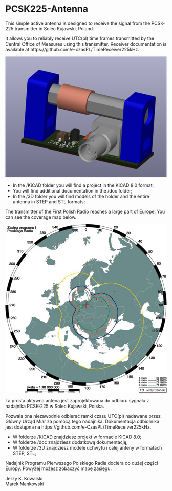 # PCSK225-Antenna

<p>This simple active antenna is designed to receive the signal from the PCSK-225 transmitter in Solec Kujawski, Poland.

<p>It allows you to reliably receive UTC(pl) time frames transmitted by the Central Office of Measures using this transmitter. Receiver documentation is available at https://github.com/e-czasPL/TimeReceiver225kHz.

<p>
<img src="PCSK-225_Antenna.png" width=600px>

<ul>
<li>In the /KiCAD folder you will find a project in the KiCAD 8.0 format;
<li>You will find additional documentation in the /doc folder;
<li>In the /3D folder you will find models of the holder and the entire antenna in STEP and STL formats;
</ul>

<p>The transmitter of the First Polish Radio reaches a large part of Europe. You can see the coverage map below.

<p>
<img src="PCSK225Range.png " width=600px>


<p>Ta prosta aktywna antena jest zaprojektowana do odbioru sygnału z nadajnika PCSK-225 w Solec Kujawski, Polska.

<p>Pozwala ona niezawodnie odbierać ramki czasu UTC(pl) nadawane przez Główny Urząd Miar za pomocą tego nadajnika. Dokumentacja odbiornika jest dostępna na https://github.com/e-CzasPL/TimeReceiver225kHz.


<ul>
<li>W folderze /KiCAD znajdziesz projekt w formacie KiCAD 8.0;
<li>W folderze /doc znajdziesz dodatkową dokumentację;
<li>W folderze /3D znajdziesz modele uchwytu i całej anteny w formatach STEP, STL;
</ul>

<p>Nadajnik Programu Pierwszego Polskiego Radia dociera do dużej części Europy. Powyżej możesz zobaczyć mapę zasięgu.




<p>Jerzy K. Kowalski<br>Marek Mańkowski


